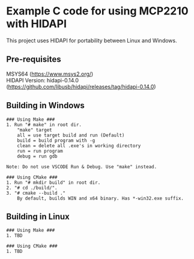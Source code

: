 # Example C code for using MCP2210 with HIDAPI #

This project  uses HIDAPI for portability between Linux and Windows. 

## Pre-requisites ##
MSYS64 (https://www.msys2.org/) \
HIDAPI Version: hidapi-0.14.0 (https://github.com/libusb/hidapi/releases/tag/hidapi-0.14.0) 

## Building in Windows ##
    ### Using Make ###
    1. Run "# make" in root dir. 
        "make" target
        all = use target build and run (Default)
        build = build program with -g
        clean = delete all .exe's in working directory
        run = run program
        debug = run gdb

    Note: Do not use VSCODE Run & Debug. Use "make" instead.

    ### Using CMake ###
    1. Run "# mkdir build" in root dir.
    2. "# cd ./build/".
    3. "# cmake --build ."
        By default, builds WIN and x64 binary. Has *-win32.exe suffix.

## Building in Linux ##
    ### Using Make ###
    1. TBD

    ### Using CMake ###
    1. TBD


